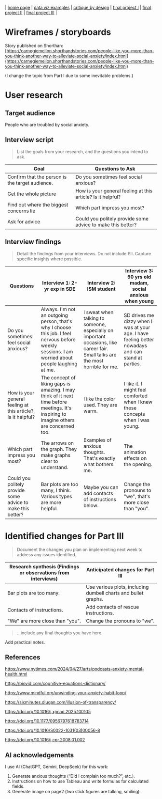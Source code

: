 | [home page](https://cmustudent.github.io/tswd-portfolio-templates/) | [data viz examples](dataviz-examples) | [critique by design](critique-by-design) | [final project I](final-project-part-one) | [final project II](final-project-part-two) | [final project III](final-project-part-three) |

# Wireframes / storyboards
Story published on Shorthan: [https://carnegiemellon.shorthandstories.com/people-like-you-more-than-you-think-another-way-to-alleviate-social-anxiety/index.html](https://carnegiemellon.shorthandstories.com/people-like-you-more-than-you-think-another-way-to-alleviate-social-anxiety/index.html)

(I change the topic from Part I due to some inevitable problems.)

# User research 

## Target audience

People who are troubled by social anxiety.

## Interview script
> List the goals from your research, and the questions you intend to ask. 

| Goal | Questions to Ask |
|------|------------------|
|Confirm that the person is the target audience.|Do you sometimes feel social anxious?|
|Get the whole picture|How is your general feeling at this article? Is it helpful?|
|Find out where the biggest concerns lie|Which part impress you most?|
|Ask for advice|Could you politely provide some advice to make this better?|

## Interview findings
> Detail the findings from your interviews. Do not include PII. Capture specific insights where possible.

| Questions               | Interview 1: 2-yr exp in SDE | Interview 2: ISM student | Interview 3: 50 yrs old madam, social anxious when young |
|-------------------------|--------------------------------|-------------|-------------|
|Do you sometimes feel social anxious?|Always. I'm not an outgoing person, that's why I choose this job. I feel nervous before weekly sessions. I am worried about people laughing at me.|I sweat when talking to someone, especially on important occasions, like career fair. Small talks are the most horrible for me.|SD drives me dizzy when I was at your age. I have feeling better nowadays and can stand at parties.|
|How is your general feeling at this article? Is it helpful?|The concept of liking gaps is amazing. I may think of it next time before meetings. It's inspiring to imagine others are concerned too.|I like the color used. They are warm.|I like it. I might feel comforted when I knew these concepts when I was young.|
|Which part impress you most?|The arrows on the graph. They make graphs clear to understand.|Examples of anxious thoughts. That's exactly what bothers me.|The animation effects on the opening.|
|Could you politely provide some advice to make this better?|Bar plots are too many, I think. Various types are more helpful.|Maybe you can add contacts of instructions below.|Change the pronouns to "we", that's more close than "you".|


# Identified changes for Part III
> Document the changes you plan on implementing next week to address any issues identified.  

| Research synthesis (Findings or observations from interviews)                       | Anticipated changes for Part III|
|------------------------------------------|--------------------------------------------------------------------------------|
|Bar plots are too many.|Use various plots, including dumbell charts and bullet graphs.|
|Contacts of instructions.|Add contacts of rescue instructions.|
|"We" are more close than "you".|Change the pronouns to "we".|

> ...include any final thoughts you have here. 

Add practical notes.

## References

https://www.nytimes.com/2024/04/27/arts/podcasts-anxiety-mental-health.html

https://biovid.com/cognitive-equations-dictionary/

https://www.mindful.org/unwinding-your-anxiety-habit-loop/ 

https://sixminutes.dlugan.com/illusion-of-transparency/ 

https://doi.org/10.1016/j.xjmad.2025.100105

https://doi.org/10.1177/0956797618783714

https://doi.org/10.1016/S0022-1031(03)00056-8

https://doi.org/10.1016/j.cpr.2008.01.002

## AI acknowledgements
I use AI (ChatGPT, Gemini, DeepSeek) for this work:
1. Generate anxious thoughts (“Did I complain too much?”, etc.).
2. Instructions on how to use Tableau and write formulas for calculated fields.
3. Generate image on page2 (two stick figures are talking, smiling).
